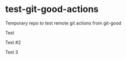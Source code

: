 # test-git-good-actions
Temporary repo to test remote git actions from git-good

Test

Test #2

Test 3
